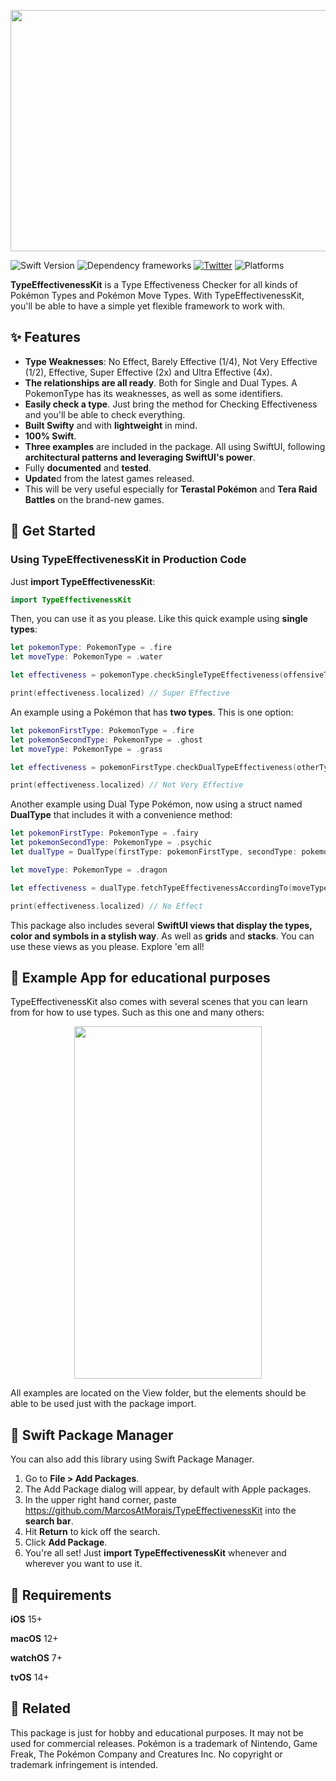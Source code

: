 <p align="center">
  <img width="800" height="386" src="https://www.marcostmorais.com/type-effectiveness-kit.png">
</p>

![Swift Version](https://img.shields.io/badge/Swift-5.5-F16D39.svg?style=flat) ![Dependency frameworks](https://img.shields.io/badge/Supports-_Swift_Package_Manager-F16D39.svg?style=flat) [![Twitter](https://img.shields.io/badge/twitter-@marcostmorais-blue.svg?style=flat)](https://twitter.com/marcostmorais) ![Platforms](https://img.shields.io/badge/platforms-iOS%20%7C%20macOS%20%7C%20watchOS%20%7C%20tvOS%20%7C%20iPadOS-blue)

**TypeEffectivenessKit** is a Type Effectiveness Checker for all kinds of Pokémon Types and Pokémon Move Types. With TypeEffectivenessKit, you'll be able to have a simple yet flexible framework to work with.

## ✨ Features

- **Type Weaknesses**: No Effect, Barely Effective (1/4), Not Very Effective (1/2), Effective, Super Effective (2x) and Ultra Effective (4x).
- **The relationships are all ready**. Both for Single and Dual Types. A PokemonType has its weaknesses, as well as some identifiers.
- **Easily check a type**. Just bring the method for Checking Effectiveness and you'll be able to check everything.
- **Built Swifty** and with **lightweight** in mind.
- **100% Swift**.
- **Three examples** are included in the package. All using SwiftUI, following **architectural patterns and leveraging SwiftUI's power**.
- Fully **documented** and **tested**.
- **Update**d from the latest games released.
- This will be very useful especially for **Terastal Pokémon** and **Tera Raid Battles** on the brand-new games.

## 🚀 Get Started

### Using TypeEffectivenessKit in Production Code
Just **import TypeEffectivenessKit**:

```swift
import TypeEffectivenessKit
```

Then, you can use it as you please. Like this quick example using **single types**:

```swift
let pokemonType: PokemonType = .fire
let moveType: PokemonType = .water

let effectiveness = pokemonType.checkSingleTypeEffectiveness(offensiveType: moveType)

print(effectiveness.localized) // Super Effective
```

An example using a Pokémon that has **two types**. This is one option:
```swift
let pokemonFirstType: PokemonType = .fire
let pokemonSecondType: PokemonType = .ghost
let moveType: PokemonType = .grass

let effectiveness = pokemonFirstType.checkDualTypeEffectiveness(otherType: pokemonSecondType, offensiveType: moveType)

print(effectiveness.localized) // Not Very Effective
```

Another example using Dual Type Pokémon, now using a struct named **DualType** that includes it with a convenience method:


```swift
let pokemonFirstType: PokemonType = .fairy
let pokemonSecondType: PokemonType = .psychic
let dualType = DualType(firstType: pokemonFirstType, secondType: pokemonSecondType)

let moveType: PokemonType = .dragon

let effectiveness = dualType.fetchTypeEffectivenessAccordingTo(moveType)

print(effectiveness.localized) // No Effect
```

This package also includes several **SwiftUI views that display the types, color and symbols in a stylish way**. As well as **grids** and **stacks**. You can use these views as you please. Explore 'em all!

## 📱 Example App for educational purposes

TypeEffectivenessKit also comes with several scenes that you can learn from for how to use types. Such as this one and many others:

<p align="center">
  <img width="300" height="564" src="https://www.marcostmorais.com/example-app-typeeffectivenesskit.png">
</p>

All examples are located on the View folder, but the elements should be able to be used just with the package import.

## 🔨 Swift Package Manager

You can also add this library using Swift Package Manager.

1. Go to **File > Add Packages**.
2. The Add Package dialog will appear, by default with Apple packages.
3. In the upper right hand corner, paste https://github.com/MarcosAtMorais/TypeEffectivenessKit into the **search bar**.
4. Hit **Return** to kick off the search.
5. Click **Add Package**.
6. You're all set! Just **import TypeEffectivenessKit** whenever and wherever you want to use it.

## 🌟 Requirements

**iOS** 15+

**macOS** 12+

**watchOS** 7+

**tvOS** 14+

## 💭 Related

This package is just for hobby and educational purposes. It may not be used for commercial releases. Pokémon is a trademark of Nintendo, Game Freak, The Pokémon Company and Creatures Inc. No copyright or trademark infringement is intended.
